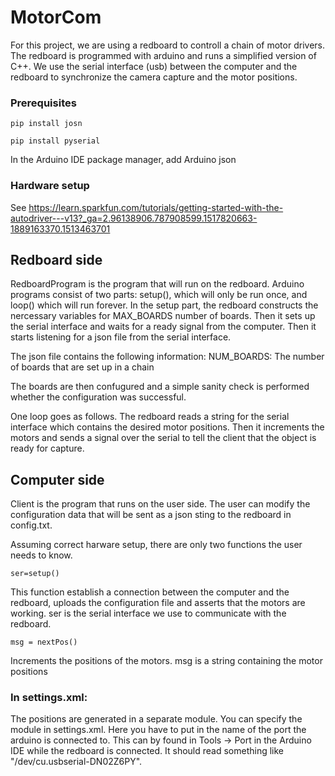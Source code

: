 
# MotorCom
For this project, we are using a redboard to controll a chain of motor drivers. The redboard is programmed with arduino and runs a simplified version of C++. We use the serial interface (usb) between the computer and the redboard to synchronize the camera capture and the motor positions.

### Prerequisites
```
pip install josn
```
```
pip install pyserial
```
In the Arduino IDE package manager, add Arduino json

### Hardware setup
See https://learn.sparkfun.com/tutorials/getting-started-with-the-autodriver---v13?_ga=2.96138906.787908599.1517820663-1889163370.1513463701

## Redboard side
RedboardProgram is the program that will run on the redboard.
Arduino programs consist of two parts: setup(), which will only be run once, and loop() which will run forever. In the setup part, the redboard constructs the nercessary variables for MAX_BOARDS number of boards. Then it sets up the serial interface and waits for a ready signal from the computer. Then it starts listening for a json file from the serial interface.

The json file contains the following information:
NUM_BOARDS: The number of boards that are set up in a chain

The boards are then confugured and a simple sanity check is performed whether the configuration was successful. 

One loop goes as follows. The redboard reads a string for the serial interface which contains the desired motor positions. Then it increments the motors and sends a signal over the serial to tell the client that the object is ready for capture.
 
## Computer side
Client is the program that runs on the user side. 
The user can modify the configuration data that will be sent as a json sting to the redboard in config.txt.

Assuming correct harware setup, there are only two functions the user needs to know.
```
ser=setup()
```

This function establish a connection between the computer and the redboard, uploads the configuration file and asserts that the motors are working. ser is the serial interface we use to communicate with the redboard.
    
```
msg = nextPos()
```
Increments the positions of the motors. msg is a string containing the motor positions

### In settings.xml:
The positions are generated in a separate module. You can specify the module in settings.xml.
Here you have to put in the name of the port the arduino is connected to. This can by found in Tools -> Port in the Arduino IDE while the redboard is connected. It should read something like "/dev/cu.usbserial-DN02Z6PY".

